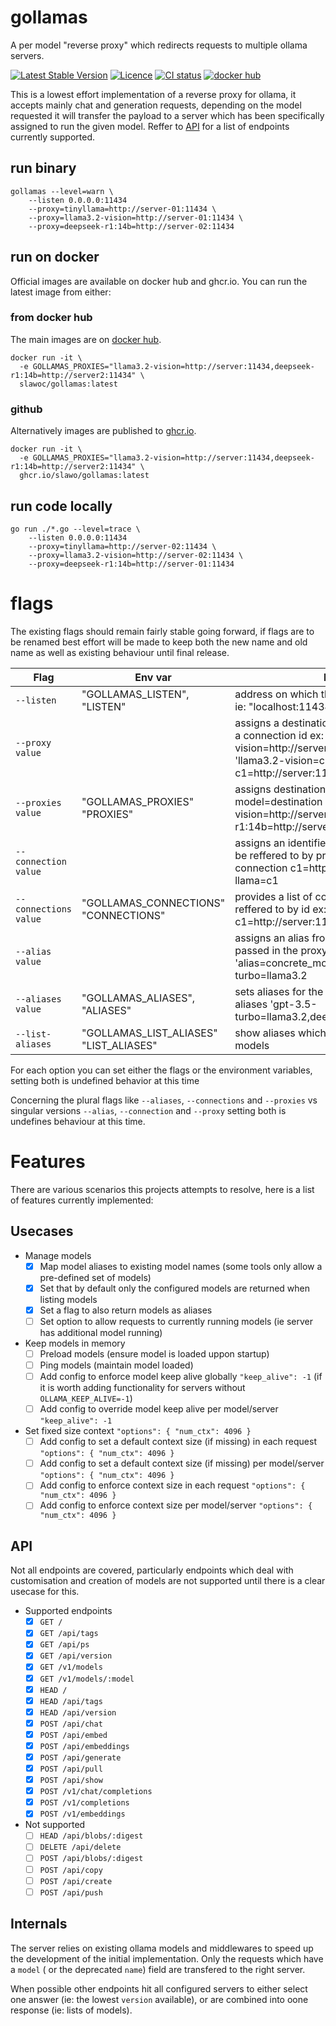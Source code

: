 # gollamas
A per model "reverse proxy" which redirects requests to multiple ollama servers.

[![Latest Stable Version](https://flat.badgen.net/github/release/slawo/gollamas/stable)](https://github.com/slawo/gollamas/releases/latest)
[![Licence](https://flat.badgen.net/github/license/slawo/gollamas)](https://github.com/slawo/gollamas/blob/main/LICENSE)
[![CI status](https://flat.badgen.net/github/checks/slawo/gollamas)](https://github.com/slawo/gollamas/actions)
[![docker hub](https://flat.badgen.net/docker/pulls/slawoc/gollamas)](https://hub.docker.com/r/slawoc/gollamas)

This is a lowest effort implementation of a reverse proxy for ollama, it accepts mainly chat and generation requests, depending on the model requested it will transfer the payload to a server which has been specifically assigned to run the given model. Reffer to [API](#api) for a list of endpoints currently supported.

## run binary
````
gollamas --level=warn \
    --listen 0.0.0.0:11434 
    --proxy=tinyllama=http://server-01:11434 \
    --proxy=llama3.2-vision=http://server-01:11434 \
    --proxy=deepseek-r1:14b=http://server-02:11434
````
## run on docker
Official images are available on docker hub and ghcr.io. You can run the latest image from either: 

### from docker hub
The main images are on [docker hub](https://hub.docker.com/repository/docker/slawoc/gollamas).


```
docker run -it \
  -e GOLLAMAS_PROXIES="llama3.2-vision=http://server:11434,deepseek-r1:14b=http://server2:11434" \
  slawoc/gollamas:latest
```

### github
Alternatively images are published to 
[ghcr.io](https://github.com/slawo/gollamas/pkgs/container/gollamas).

```
docker run -it \
  -e GOLLAMAS_PROXIES="llama3.2-vision=http://server:11434,deepseek-r1:14b=http://server2:11434" \
  ghcr.io/slawo/gollamas:latest
```

## run code locally

````
go run ./*.go --level=trace \
    --listen 0.0.0.0:11434 
    --proxy=tinyllama=http://server-02:11434 \
    --proxy=llama3.2-vision=http://server-02:11434 \
    --proxy=deepseek-r1:14b=http://server-01:11434
````

# flags

The existing flags should remain fairly stable going forward, if flags are to be renamed best effort will be made to keep both the new name and old name as well as existing behaviour until final release.

| Flag | Env var | Description |
|------|---------|-------------|
|`--listen` | "GOLLAMAS_LISTEN", "LISTEN" | address on which the router will be listening on, ie: "localhost:11434" |
| `--proxy value`|  | assigns a destination for a model, can be a url or a connection id ex: --proxy 'llama3.2-vision=http://server:11434' ex: --proxy 'llama3.2-vision=c1 --connection c1=http://server:11434' | `modelName=URL`
|	`--proxies value`| "GOLLAMAS_PROXIES" "PROXIES" | assigns destinations for the models, in the list of model=destination pairs ex: --proxies 'llama3.2-vision=http://server:11434,deepseek-r1:14b=http://server2:11434' |
|	`--connection value`|  | assigns an identifier to a connection which can be reffered to by proxy declarations ex: --connection c1=http://server:11434 --proxy llama=c1 |
|	`--connections value`| "GOLLAMAS_CONNECTIONS" "CONNECTIONS" | provides a list of connections which can be reffered to by id ex: --connections c1=http://server:11434,c2=http://server2:11434 |
|	`--alias value`|  | assigns an alias from an existing model name passed in the proxy configuration 'alias=concrete_model' ex: --alias gpt-3.5-turbo=llama3.2 |
|	`--aliases value`| "GOLLAMAS_ALIASES", "ALIASES" | sets aliases for the given model names ex: --aliases 'gpt-3.5-turbo=llama3.2,deepseek=deepseek-r1:14b' |
|	`--list-aliases`| "GOLLAMAS_LIST_ALIASES" "LIST_ALIASES" | show aliases which match a model when listing models |

For each option you can set either the flags or the environment variables, setting both is undefined behavior at this time

Concerning the plural flags like `--aliases`, `--connections` and `--proxies` vs singular versions `--alias`, `--connection` and `--proxy` setting both is undefines behaviour at this time.


# Features
There are various scenarios this projects attempts to resolve, here is a list of features currently implemented:

## Usecases

  - Manage models
    - [x] Map model aliases to existing model names (some tools only allow a pre-defined set of models)
    - [x] Set that by default only the configured models are returned when listing models
    - [x] Set a flag to also return models as aliases
    - [ ] Set option to allow requests to currently running models (ie server has additional model running)
  - Keep models in memory
    - [ ] Preload models (ensure model is loaded uppon startup)
    - [ ] Ping models (maintain model loaded)
    - [ ] Add config to enforce model keep alive globally `"keep_alive": -1` (if it is worth adding functionality for servers without `OLLAMA_KEEP_ALIVE=-1`)
    - [ ] Add config to override model keep alive per model/server `"keep_alive": -1`
  - Set fixed size context `"options": { "num_ctx": 4096 }`
    - [ ] Add config to set a default context size (if missing) in each request `"options": { "num_ctx": 4096 }`
    - [ ] Add config to set a default context size (if missing) per model/server `"options": { "num_ctx": 4096 }`
    - [ ] Add config to enforce context size in each request `"options": { "num_ctx": 4096 }`
    - [ ] Add config to enforce context size per model/server `"options": { "num_ctx": 4096 }`

## API
Not all endpoints are covered, particularly endpoints which deal with customisation and creation of models are not supported until there is a clear usecase for this.

  - Supported endpoints
	- [x] `GET /`
	- [x] `GET /api/tags`
	- [x] `GET /api/ps`
	- [x] `GET /api/version`
	- [x] `GET /v1/models`
	- [x] `GET /v1/models/:model`
	- [x] `HEAD /`
	- [x] `HEAD /api/tags`
	- [x] `HEAD /api/version`
	- [x] `POST /api/chat`
	- [x] `POST /api/embed`
	- [x] `POST /api/embeddings`
	- [x] `POST /api/generate`
	- [x] `POST /api/pull`
	- [x] `POST /api/show`
	- [x] `POST /v1/chat/completions`
	- [x] `POST /v1/completions`
	- [x] `POST /v1/embeddings`

  - Not supported
	- [ ] `HEAD /api/blobs/:digest`
	- [ ] `DELETE /api/delete`
	- [ ] `POST /api/blobs/:digest`
	- [ ] `POST /api/copy`
	- [ ] `POST /api/create`
	- [ ] `POST /api/push`

## Internals
The server relies on existing ollama models and middlewares to speed up the development of the initial implementation.
Only the requests which have a `model` ( or the deprecated `name`) field are transfered to the right server.

When possible other endpoints hit all configured servers to either select one answer (ie: the lowest `version` available), or are combined into oone response (ie: lists of models).
